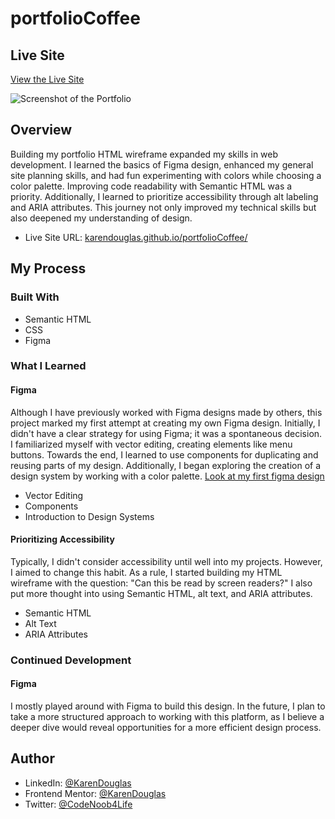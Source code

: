 # portfolioCoffee

## Live Site
[View the Live Site](https://karendouglas.github.io/portfolioCoffee/)

![Screenshot of the Portfolio](https://github.com/KarenDouglas/portfolioCoffee/assets/79128405/a622b40a-3018-4c57-af72-b9969114f181)

## Overview

Building my portfolio HTML wireframe expanded my skills in web development. I learned the basics of Figma design, enhanced my general site planning skills, and had fun experimenting with colors while choosing a color palette. Improving code readability with Semantic HTML was a priority. Additionally, I learned to prioritize accessibility through alt labeling and ARIA attributes. This journey not only improved my technical skills but also deepened my understanding of design.

- Live Site URL: [karendouglas.github.io/portfolioCoffee/](https://karendouglas.github.io/portfolioCoffee/)

## My Process

### Built With
- Semantic HTML
- CSS
- Figma

### What I Learned

#### Figma

Although I have previously worked with Figma designs made by others, this project marked my first attempt at creating my own Figma design. Initially, I didn't have a clear strategy for using Figma; it was a spontaneous decision. I familiarized myself with vector editing, creating elements like menu buttons. Towards the end, I learned to use components for duplicating and reusing parts of my design. Additionally, I began exploring the creation of a design system by working with a color palette.
[Look at my first figma design](./docs/design.md)

- Vector Editing
- Components
- Introduction to Design Systems

#### Prioritizing Accessibility

Typically, I didn't consider accessibility until well into my projects. However, I aimed to change this habit. As a rule, I started building my HTML wireframe with the question: "Can this be read by screen readers?" I also put more thought into using Semantic HTML, alt text, and ARIA attributes.

- Semantic HTML
- Alt Text
- ARIA Attributes

### Continued Development

#### Figma

I mostly played around with Figma to build this design. In the future, I plan to take a more structured approach to working with this platform, as I believe a deeper dive would reveal opportunities for a more efficient design process.

## Author

- LinkedIn: [@KarenDouglas](https://www.linkedin.com/in/karen-douglas-344974246/)
- Frontend Mentor: [@KarenDouglas](https://www.frontendmentor.io/profile/KarenDouglas)
- Twitter: [@CodeNoob4Life](https://twitter.com/CodeNoob4Life)

  




